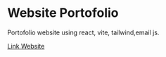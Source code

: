 # Website Portofolio


Portofolio website using react, vite, tailwind,email js.

<a href="https://dwinurcahya.my.id">Link Website</a>
